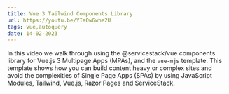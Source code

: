 ```yaml
---
title: Vue 3 Tailwind Components Library
url: https://youtu.be/YIa0w6whe2U
tags: vue,autoquery
date: 14-02-2023
---
```


In this video we walk through using the @servicestack/vue components library for Vue.js 3 Multipage Apps (MPAs), and the `vue-mjs` template. 
This template shows how you can build content heavy or complex sites and avoid the complexities of Single Page Apps (SPAs) by using 
JavaScript Modules, Tailwind, Vue.js, Razor Pages and ServiceStack.
